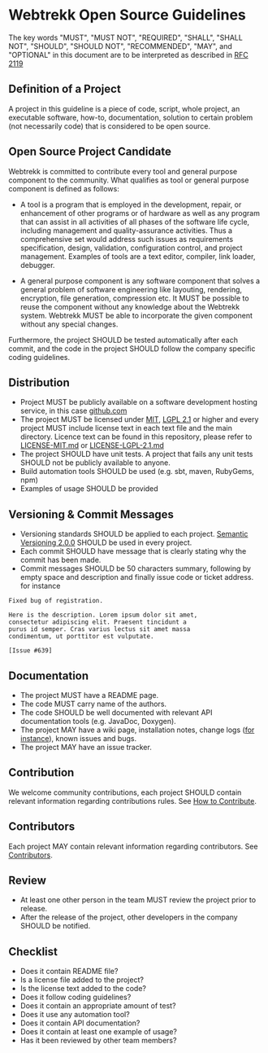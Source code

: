 # Webtrekk Open Source Guidelines

The key words "MUST", "MUST NOT", "REQUIRED", "SHALL", "SHALL NOT", "SHOULD", "SHOULD NOT", "RECOMMENDED",  "MAY", and "OPTIONAL" in this document are to be interpreted as described in [RFC 2119](http://www.ietf.org/rfc/rfc2119.txt)


## Definition of a Project
A project in this guideline is a piece of code, script,  whole project, an executable software, how-to, documentation, solution to certain problem (not necessarily code)  that is considered to be open source.


## Open Source Project Candidate
Webtrekk is committed to contribute every tool and general purpose component to the community. What qualifies as tool or general purpose component is defined as follows:

* A tool is a program that is employed in the development, repair, or enhancement of other programs or of hardware as well as any program that can assist in all activities of all phases of the software life cycle, including management and quality-assurance activities. Thus a comprehensive set would address such issues as requirements specification, design, validation, configuration control, and project management. Examples of tools are a text editor, compiler, link loader, debugger.

* A general purpose component is any software component that solves a general problem of software engineering like layouting, rendering, encryption, file generation, compression etc. It MUST be possible to reuse the component without any knowledge about the Webtrekk system. Webtrekk MUST be able to incorporate the given component without any special changes.

Furthermore, the project SHOULD be tested automatically after each commit, and the code in the project SHOULD follow the company specific coding guidelines.


## Distribution
* Project MUST be publicly available on a software development hosting service, in this case [github.com](http://github.com)
* The project MUST be licensed under [MIT](http://opensource.org/licenses/MIT), [LGPL 2.1](http://opensource.org/licenses/LGPL-2.1) or higher and every project MUST include license text in each text file and the main directory. Licence text can be found in this repository, please refer to [LICENSE-MIT.md](LICENSE-MIT.md) or [LICENSE-LGPL-2.1.md](LICENSE-LGPL-2.1.md)
* The project SHOULD have unit tests. A project that fails any unit tests SHOULD not be publicly available to anyone.
* Build automation tools SHOULD be used (e.g. sbt, maven, RubyGems, npm)
* Examples of usage SHOULD be provided



## Versioning & Commit Messages
* Versioning standards SHOULD be applied to each project. 
[Semantic Versioning 2.0.0](http://semver.org/) SHOULD be used in every project.
* Each commit SHOULD have message that is clearly stating why the commit has been made.
* Commit messages SHOULD be 50 characters summary, following by empty space and description and finally issue code or ticket address.
for instance

```
Fixed bug of registration.

Here is the description. Lorem ipsum dolor sit amet,
consectetur adipiscing elit. Praesent tincidunt a 
purus id semper. Cras varius lectus sit amet massa
condimentum, ut porttitor est vulputate. 

[Issue #639]
```


## Documentation
* The project MUST have a README page.
* The code MUST carry name of the authors.
* The code SHOULD be well documented with relevant API documentation tools (e.g. JavaDoc, Doxygen).
* The project MAY have a wiki page, installation notes, change logs ([for instance](CHANGELOG.md)),  known issues and bugs.
* The project MAY have an issue tracker.


## Contribution
We welcome community contributions, each project SHOULD contain relevant information regarding contributions rules. See [How to Contribute](CONTRIBUTING.md).

## Contributors
Each project MAY contain relevant information regarding contributors. See [Contributors](CONTRIBUTORS.md).


## Review
* At least one other person in the team MUST review the project prior to release.
* After the release of the project, other developers in the company SHOULD be notified.


## Checklist
* Does it contain README file?
* Is a license file added to the project?
* Is the license text added to the code?
* Does it follow coding guidelines?
* Does it contain an appropriate amount of test?
* Does it use any automation tool?
* Does it contain API documentation?
* Does it contain at least one example of usage?
* Has it been reviewed by other team members?




